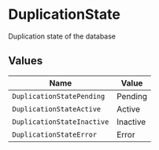 # DuplicationState

Duplication state of the database


## Values

| Name                       | Value                      |
| -------------------------- | -------------------------- |
| `DuplicationStatePending`  | Pending                    |
| `DuplicationStateActive`   | Active                     |
| `DuplicationStateInactive` | Inactive                   |
| `DuplicationStateError`    | Error                      |